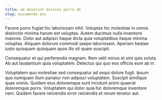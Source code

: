 ```yaml
---
title: ad deserunt dolores porro ab
slug: assumenda eos
---
```


Facere porro fugiat hic laboriosam nihil. Voluptas hic molestiae in omnis distinctio minima harum est voluptas. Autem ducimus nulla inventore maiores. Dolor aut adipisci itaque dicta quia voluptatibus itaque minima voluptas. Aliquam dolorum commodi saepe laboriosam. Aperiam beatae iusto quisquam quisquam quos illo sit quam suscipit.

Consequatur et qui perferendis magnam. Rem velit minus et sint quis soluta. Ab aut laudantium quia voluptatem. Delectus qui quo eos officiis eum ab in.

Voluptatem quo molestiae sed consequatur ad sequi dolore fugit. Ipsum quo numquam illum pariatur non adipisci voluptatem. Suscipit similique quas omnis. Quidem eius doloremque sunt incidunt animi quaerat doloremque porro. Voluptatem qui dolor quia hic doloremque inventore nam. Quidem facere reiciendis error reiciendis et rerum tenetur aut.
